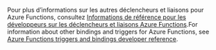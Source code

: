 <span data-ttu-id="ba6f9-101">Pour plus d’informations sur les autres déclencheurs et liaisons pour Azure Functions, consultez [Informations de référence pour les développeurs sur les déclencheurs et liaisons Azure Functions](../articles/azure-functions/functions-triggers-bindings.md).</span><span class="sxs-lookup"><span data-stu-id="ba6f9-101">For information about other bindings and triggers for Azure Functions, see [Azure Functions triggers and bindings developer reference](../articles/azure-functions/functions-triggers-bindings.md).</span></span>

